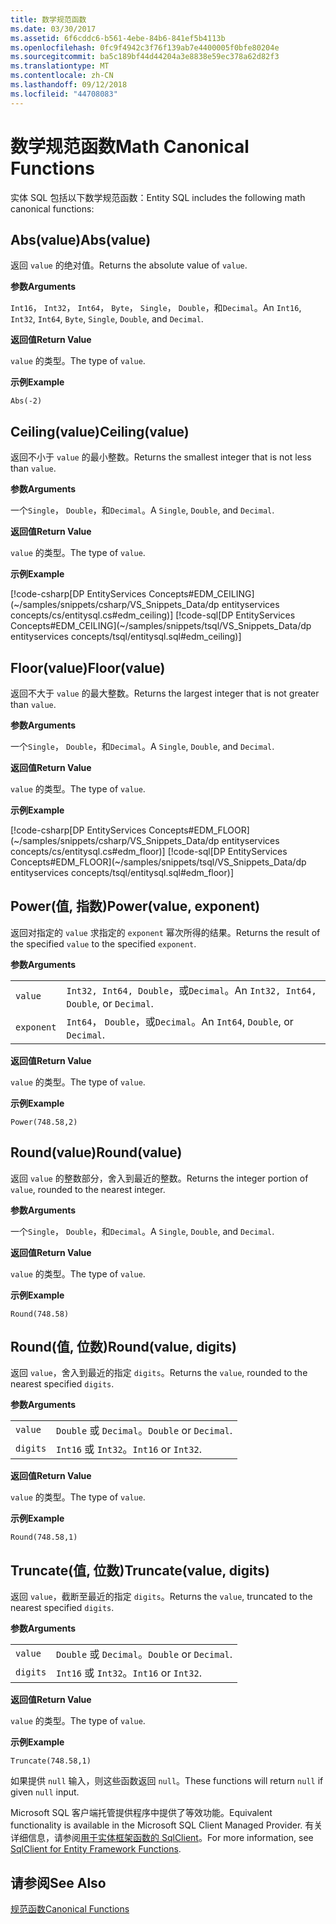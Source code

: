 ```yaml
---
title: 数学规范函数
ms.date: 03/30/2017
ms.assetid: 6f6cddc6-b561-4ebe-84b6-841ef5b4113b
ms.openlocfilehash: 0fc9f4942c3f76f139ab7e4400005f0bfe80204e
ms.sourcegitcommit: ba5c189bf44d44204a3e8838e59ec378a62d82f3
ms.translationtype: MT
ms.contentlocale: zh-CN
ms.lasthandoff: 09/12/2018
ms.locfileid: "44708083"
---
```

# <a name="math-canonical-functions"></a><span data-ttu-id="76acd-102">数学规范函数</span><span class="sxs-lookup"><span data-stu-id="76acd-102">Math Canonical Functions</span></span>

<span data-ttu-id="76acd-103">实体 SQL 包括以下数学规范函数：</span><span class="sxs-lookup"><span data-stu-id="76acd-103">Entity SQL includes the following math canonical functions:</span></span>
  
## <a name="absvalue"></a><span data-ttu-id="76acd-104">Abs(value)</span><span class="sxs-lookup"><span data-stu-id="76acd-104">Abs(value)</span></span>

<span data-ttu-id="76acd-105">返回 `value` 的绝对值。</span><span class="sxs-lookup"><span data-stu-id="76acd-105">Returns the absolute value of `value`.</span></span>

<span data-ttu-id="76acd-106">**参数**</span><span class="sxs-lookup"><span data-stu-id="76acd-106">**Arguments**</span></span>

<span data-ttu-id="76acd-107">`Int16`， `Int32`， `Int64`， `Byte`， `Single`， `Double`，和`Decimal`。</span><span class="sxs-lookup"><span data-stu-id="76acd-107">An `Int16`, `Int32`, `Int64`, `Byte`, `Single`, `Double`, and `Decimal`.</span></span>

<span data-ttu-id="76acd-108">**返回值**</span><span class="sxs-lookup"><span data-stu-id="76acd-108">**Return Value**</span></span>

<span data-ttu-id="76acd-109">`value` 的类型。</span><span class="sxs-lookup"><span data-stu-id="76acd-109">The type of `value`.</span></span>

<span data-ttu-id="76acd-110">**示例**</span><span class="sxs-lookup"><span data-stu-id="76acd-110">**Example**</span></span>

`Abs(-2)`

## <a name="ceilingvalue"></a><span data-ttu-id="76acd-111">Ceiling(value)</span><span class="sxs-lookup"><span data-stu-id="76acd-111">Ceiling(value)</span></span>

<span data-ttu-id="76acd-112">返回不小于 `value` 的最小整数。</span><span class="sxs-lookup"><span data-stu-id="76acd-112">Returns the smallest integer that is not less than `value`.</span></span>

<span data-ttu-id="76acd-113">**参数**</span><span class="sxs-lookup"><span data-stu-id="76acd-113">**Arguments**</span></span>

<span data-ttu-id="76acd-114">一个`Single`， `Double`，和`Decimal`。</span><span class="sxs-lookup"><span data-stu-id="76acd-114">A `Single`, `Double`, and `Decimal`.</span></span>

<span data-ttu-id="76acd-115">**返回值**</span><span class="sxs-lookup"><span data-stu-id="76acd-115">**Return Value**</span></span>

<span data-ttu-id="76acd-116">`value` 的类型。</span><span class="sxs-lookup"><span data-stu-id="76acd-116">The type of `value`.</span></span>

<span data-ttu-id="76acd-117">**示例**</span><span class="sxs-lookup"><span data-stu-id="76acd-117">**Example**</span></span>

[!code-csharp[DP EntityServices Concepts#EDM_CEILING](~/samples/snippets/csharp/VS_Snippets_Data/dp entityservices concepts/cs/entitysql.cs#edm_ceiling)]
[!code-sql[DP EntityServices Concepts#EDM_CEILING](~/samples/snippets/tsql/VS_Snippets_Data/dp entityservices concepts/tsql/entitysql.sql#edm_ceiling)]

## <a name="floorvalue"></a><span data-ttu-id="76acd-118">Floor(value)</span><span class="sxs-lookup"><span data-stu-id="76acd-118">Floor(value)</span></span>

<span data-ttu-id="76acd-119">返回不大于 `value` 的最大整数。</span><span class="sxs-lookup"><span data-stu-id="76acd-119">Returns the largest integer that is not greater than `value`.</span></span>

<span data-ttu-id="76acd-120">**参数**</span><span class="sxs-lookup"><span data-stu-id="76acd-120">**Arguments**</span></span>

<span data-ttu-id="76acd-121">一个`Single`， `Double`，和`Decimal`。</span><span class="sxs-lookup"><span data-stu-id="76acd-121">A `Single`, `Double`, and `Decimal`.</span></span>

<span data-ttu-id="76acd-122">**返回值**</span><span class="sxs-lookup"><span data-stu-id="76acd-122">**Return Value**</span></span>

<span data-ttu-id="76acd-123">`value` 的类型。</span><span class="sxs-lookup"><span data-stu-id="76acd-123">The type of `value`.</span></span>

<span data-ttu-id="76acd-124">**示例**</span><span class="sxs-lookup"><span data-stu-id="76acd-124">**Example**</span></span>

[!code-csharp[DP EntityServices Concepts#EDM_FLOOR](~/samples/snippets/csharp/VS_Snippets_Data/dp entityservices concepts/cs/entitysql.cs#edm_floor)]
[!code-sql[DP EntityServices Concepts#EDM_FLOOR](~/samples/snippets/tsql/VS_Snippets_Data/dp entityservices concepts/tsql/entitysql.sql#edm_floor)]

## <a name="powervalue-exponent"></a><span data-ttu-id="76acd-125">Power(值, 指数)</span><span class="sxs-lookup"><span data-stu-id="76acd-125">Power(value, exponent)</span></span>

<span data-ttu-id="76acd-126">返回对指定的 `value` 求指定的 `exponent` 幂次所得的结果。</span><span class="sxs-lookup"><span data-stu-id="76acd-126">Returns the result of the specified `value` to the specified `exponent`.</span></span>

<span data-ttu-id="76acd-127">**参数**</span><span class="sxs-lookup"><span data-stu-id="76acd-127">**Arguments**</span></span>

|  |  |
|--|--|
|`value` | <span data-ttu-id="76acd-128">`Int32, Int64, Double`，或`Decimal`。</span><span class="sxs-lookup"><span data-stu-id="76acd-128">An `Int32, Int64, Double`, or `Decimal`.</span></span> |
|`exponent` | <span data-ttu-id="76acd-129">`Int64`， `Double`，或`Decimal`。</span><span class="sxs-lookup"><span data-stu-id="76acd-129">An `Int64`, `Double`, or `Decimal`.</span></span> |

<span data-ttu-id="76acd-130">**返回值**</span><span class="sxs-lookup"><span data-stu-id="76acd-130">**Return Value**</span></span>

<span data-ttu-id="76acd-131">`value` 的类型。</span><span class="sxs-lookup"><span data-stu-id="76acd-131">The type of `value`.</span></span>

<span data-ttu-id="76acd-132">**示例**</span><span class="sxs-lookup"><span data-stu-id="76acd-132">**Example**</span></span>

`Power(748.58,2)`

## <a name="roundvalue"></a><span data-ttu-id="76acd-133">Round(value)</span><span class="sxs-lookup"><span data-stu-id="76acd-133">Round(value)</span></span>

<span data-ttu-id="76acd-134">返回 `value` 的整数部分，舍入到最近的整数。</span><span class="sxs-lookup"><span data-stu-id="76acd-134">Returns the integer portion of `value`, rounded to the nearest integer.</span></span>

<span data-ttu-id="76acd-135">**参数**</span><span class="sxs-lookup"><span data-stu-id="76acd-135">**Arguments**</span></span>

<span data-ttu-id="76acd-136">一个`Single`， `Double`，和`Decimal`。</span><span class="sxs-lookup"><span data-stu-id="76acd-136">A `Single`, `Double`, and `Decimal`.</span></span>

<span data-ttu-id="76acd-137">**返回值**</span><span class="sxs-lookup"><span data-stu-id="76acd-137">**Return Value**</span></span>

<span data-ttu-id="76acd-138">`value` 的类型。</span><span class="sxs-lookup"><span data-stu-id="76acd-138">The type of `value`.</span></span>

<span data-ttu-id="76acd-139">**示例**</span><span class="sxs-lookup"><span data-stu-id="76acd-139">**Example**</span></span>

`Round(748.58)`

## <a name="roundvalue-digits"></a><span data-ttu-id="76acd-140">Round(值, 位数)</span><span class="sxs-lookup"><span data-stu-id="76acd-140">Round(value, digits)</span></span>

<span data-ttu-id="76acd-141">返回 `value`，舍入到最近的指定 `digits`。</span><span class="sxs-lookup"><span data-stu-id="76acd-141">Returns the `value`, rounded to the nearest specified `digits`.</span></span>

<span data-ttu-id="76acd-142">**参数**</span><span class="sxs-lookup"><span data-stu-id="76acd-142">**Arguments**</span></span>

|  |  |
|--|--|
|`value`|<span data-ttu-id="76acd-143">`Double` 或 `Decimal`。</span><span class="sxs-lookup"><span data-stu-id="76acd-143">`Double` or `Decimal`.</span></span>|
|`digits`|<span data-ttu-id="76acd-144">`Int16` 或 `Int32`。</span><span class="sxs-lookup"><span data-stu-id="76acd-144">`Int16` or `Int32`.</span></span>|

<span data-ttu-id="76acd-145">**返回值**</span><span class="sxs-lookup"><span data-stu-id="76acd-145">**Return Value**</span></span>

<span data-ttu-id="76acd-146">`value` 的类型。</span><span class="sxs-lookup"><span data-stu-id="76acd-146">The type of `value`.</span></span>

<span data-ttu-id="76acd-147">**示例**</span><span class="sxs-lookup"><span data-stu-id="76acd-147">**Example**</span></span>

`Round(748.58,1)`

## <a name="truncatevalue-digits"></a><span data-ttu-id="76acd-148">Truncate(值, 位数)</span><span class="sxs-lookup"><span data-stu-id="76acd-148">Truncate(value, digits)</span></span>

<span data-ttu-id="76acd-149">返回 `value`，截断至最近的指定 `digits`。</span><span class="sxs-lookup"><span data-stu-id="76acd-149">Returns the `value`, truncated to the nearest specified `digits`.</span></span>

<span data-ttu-id="76acd-150">**参数**</span><span class="sxs-lookup"><span data-stu-id="76acd-150">**Arguments**</span></span>

|  |  |
|--|--|
|`value`|<span data-ttu-id="76acd-151">`Double` 或 `Decimal`。</span><span class="sxs-lookup"><span data-stu-id="76acd-151">`Double` or `Decimal`.</span></span>|
|`digits`|<span data-ttu-id="76acd-152">`Int16` 或 `Int32`。</span><span class="sxs-lookup"><span data-stu-id="76acd-152">`Int16` or `Int32`.</span></span>|

<span data-ttu-id="76acd-153">**返回值**</span><span class="sxs-lookup"><span data-stu-id="76acd-153">**Return Value**</span></span>

<span data-ttu-id="76acd-154">`value` 的类型。</span><span class="sxs-lookup"><span data-stu-id="76acd-154">The type of `value`.</span></span>

<span data-ttu-id="76acd-155">**示例**</span><span class="sxs-lookup"><span data-stu-id="76acd-155">**Example**</span></span>

`Truncate(748.58,1)`  
  
 <span data-ttu-id="76acd-156">如果提供 `null` 输入，则这些函数返回 `null`。</span><span class="sxs-lookup"><span data-stu-id="76acd-156">These functions will return `null` if given `null` input.</span></span>  
  
 <span data-ttu-id="76acd-157">Microsoft SQL 客户端托管提供程序中提供了等效功能。</span><span class="sxs-lookup"><span data-stu-id="76acd-157">Equivalent functionality is available in the Microsoft SQL Client Managed Provider.</span></span> <span data-ttu-id="76acd-158">有关详细信息，请参阅[用于实体框架函数的 SqlClient](../../../../../../docs/framework/data/adonet/ef/sqlclient-for-ef-functions.md)。</span><span class="sxs-lookup"><span data-stu-id="76acd-158">For more information, see [SqlClient for Entity Framework Functions](../../../../../../docs/framework/data/adonet/ef/sqlclient-for-ef-functions.md).</span></span>  
  
## <a name="see-also"></a><span data-ttu-id="76acd-159">请参阅</span><span class="sxs-lookup"><span data-stu-id="76acd-159">See Also</span></span>  
 [<span data-ttu-id="76acd-160">规范函数</span><span class="sxs-lookup"><span data-stu-id="76acd-160">Canonical Functions</span></span>](../../../../../../docs/framework/data/adonet/ef/language-reference/canonical-functions.md)
